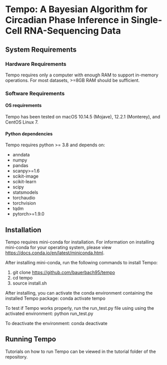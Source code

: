 # Tempo: A Bayesian Algorithm for Circadian Phase Inference in Single-Cell RNA-Sequencing Data

## System Requirements

### Hardware Requirements
Tempo requires only a computer with enough RAM to support in-memory operations. For most datasets, >=8GB RAM should be sufficient.

### Software Requirements

#### OS requirements
Tempo has been tested on macOS 10.14.5 (Mojave), 12.2.1 (Monterey), and CentOS Linux 7.

#### Python dependencies
Tempo requires python >= 3.8 and depends on:
  - anndata
  - numpy
  - pandas
  - scanpy>=1.6
  - scikit-image
  - scikit-learn
  - scipy
  - statsmodels
  - torchaudio
  - torchvision
  - tqdm
  - pytorch>=1.9.0

## Installation 

Tempo requires mini-conda for installation. For information on installing mini-conda for your operating system, please view https://docs.conda.io/en/latest/miniconda.html.


After installing mini-conda, run the following commands to install Tempo:
1) git clone https://github.com/bauerbach95/tempo
2) cd tempo
3) source install.sh

After installing, you can activate the conda environment containing the installed Tempo package:
conda activate tempo

To test if Tempo works properly, run the run_test.py file using using the activated environment:
python run_test.py

To deactivate the environment:
conda deactivate

## Running Tempo
Tutorials on how to run Tempo can be viewed in the tutorial folder of the repository.



